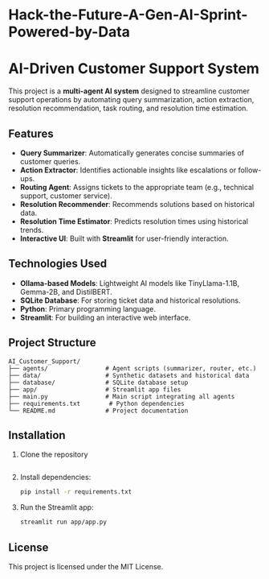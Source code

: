 # Hack-the-Future-A-Gen-AI-Sprint-Powered-by-Data


# AI-Driven Customer Support System

This project is a **multi-agent AI system** designed to streamline customer support operations by automating query summarization, action extraction, resolution recommendation, task routing, and resolution time estimation.

## Features
- **Query Summarizer**: Automatically generates concise summaries of customer queries.
- **Action Extractor**: Identifies actionable insights like escalations or follow-ups.
- **Routing Agent**: Assigns tickets to the appropriate team (e.g., technical support, customer service).
- **Resolution Recommender**: Recommends solutions based on historical data.
- **Resolution Time Estimator**: Predicts resolution times using historical trends.
- **Interactive UI**: Built with **Streamlit** for user-friendly interaction.

## Technologies Used
- **Ollama-based Models**: Lightweight AI models like TinyLlama-1.1B, Gemma-2B, and DistilBERT.
- **SQLite Database**: For storing ticket data and historical resolutions.
- **Python**: Primary programming language.
- **Streamlit**: For building an interactive web interface.

## Project Structure
```
AI_Customer_Support/
├── agents/                # Agent scripts (summarizer, router, etc.)
├── data/                  # Synthetic datasets and historical data
├── database/              # SQLite database setup
├── app/                   # Streamlit app files
├── main.py                # Main script integrating all agents
├── requirements.txt        # Python dependencies
└── README.md              # Project documentation
```

## Installation
1. Clone the repository
   ```
2. Install dependencies:
   ```bash
   pip install -r requirements.txt
   ```
3. Run the Streamlit app:
   ```bash
   streamlit run app/app.py
   ```

## License
This project is licensed under the MIT License.

